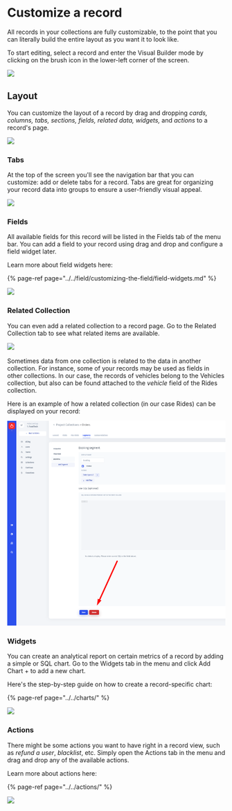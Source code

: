 # Customize a record

All records in your collections are fully customizable, to the point that you can literally build the entire layout as you want it to look like. 

To start editing, select a record and enter the Visual Builder mode by clicking on the brush icon in the lower-left corner of the screen.

![](https://blobscdn.gitbook.com/v0/b/gitbook-28427.appspot.com/o/assets%2F-LQ08RFAKZvFADEiXKFy%2F-LlHjm_dpUxPjBQMhTmo%2F-LlHr5x5Q1E8Zn-K_hfs%2Fimage.png?alt=media&token=bed4eaab-7f3d-4baa-98d0-0705c251c13c)

## Layout <a id="layout"></a>

You can customize the layout of a record by drag and dropping _cards, columns, tabs, sections, fields, related data, widgets,_ and _actions_ to a record's page.

![](https://blobscdn.gitbook.com/v0/b/gitbook-28427.appspot.com/o/assets%2F-LQ08RFAKZvFADEiXKFy%2F-LlHjm_dpUxPjBQMhTmo%2F-LlHkPrCN2Q0RMF_6jpd%2Fimage.png?alt=media&token=791001c0-c114-4c1d-9cfa-33fdf7a36aa8)

### Tabs <a id="tabs"></a>

At the top of the screen you'll see the navigation bar that you can customize: add or delete tabs for a record. Tabs are great for organizing your record data into groups to ensure a user-friendly visual appeal.

![](https://blobscdn.gitbook.com/v0/b/gitbook-28427.appspot.com/o/assets%2F-LQ08RFAKZvFADEiXKFy%2F-LlHjm_dpUxPjBQMhTmo%2F-LlHmFTjKAfI5XDin38X%2Fimage.png?alt=media&token=f0fcf657-1671-4e14-b7d2-51a81015ea36)

### Fields <a id="fields"></a>

‌All available fields for this record will be listed in the Fields tab of the menu bar. You can add a field to your record using drag and drop and configure a field widget later.‌

Learn more about field widgets here:

{% page-ref page="../../field/customizing-the-field/field-widgets.md" %}

![](https://blobscdn.gitbook.com/v0/b/gitbook-28427.appspot.com/o/assets%2F-LQ08RFAKZvFADEiXKFy%2F-LlHjm_dpUxPjBQMhTmo%2F-LlHlraBefgPl8lerZYU%2Fimage.png?alt=media&token=910b1c10-dbaf-41da-b9a9-283df308ae65)‌

### Related Collection <a id="related-data"></a>

You can even add a related collection to a record page. Go to the Related Collection tab to see what related items are available. 

![](https://blobscdn.gitbook.com/v0/b/gitbook-28427.appspot.com/o/assets%2F-LQ08RFAKZvFADEiXKFy%2F-LlHjm_dpUxPjBQMhTmo%2F-LlHlk4Ky-gJLEJsmgRA%2Fimage.png?alt=media&token=695d8e2f-5ffe-4282-8d98-cbddcdbe39ba)‌

Sometimes data from one collection is related to the data in another collection. For instance, some of your records may be used as fields in other collections. In our case, the records of vehicles belong to the Vehicles collection, but also can be found attached to the _vehicle_ field of the Rides collection. 

Here is an example of how a related collection \(in our case Rides\) can be displayed on your record:

![](../../../.gitbook/assets/image%20%28143%29.png)

### Widgets <a id="widgets"></a>

You can create an analytical report on certain metrics of a record by adding a simple or SQL chart. Go to the Widgets tab in the menu and click Add Chart + to add a new chart.‌

Here's the step-by-step guide on how to create a record-specific chart:

{% page-ref page="../../charts/" %}

![](https://blobscdn.gitbook.com/v0/b/gitbook-28427.appspot.com/o/assets%2F-LQ08RFAKZvFADEiXKFy%2F-LlHjm_dpUxPjBQMhTmo%2F-LlHlzptGMg0G-BsSwyW%2Fimage.png?alt=media&token=a9045709-17a9-4fda-9899-3b2238031b22)‌

### Actions <a id="actions"></a>

There might be some actions you want to have right in a record view, such as _refund a user_, _blacklist_, etc. Simply open the Actions tab in the menu and drag and drop any of the available actions.‌

Learn more about actions here:

{% page-ref page="../../actions/" %}

![](https://blobscdn.gitbook.com/v0/b/gitbook-28427.appspot.com/o/assets%2F-LQ08RFAKZvFADEiXKFy%2F-LlHjm_dpUxPjBQMhTmo%2F-LlHm3zBixKbY-Y2uFNZ%2Fimage.png?alt=media&token=f830d721-60eb-40f1-8667-1038e3ba5c19)[  
](https://app.gitbook.com/@jetadmin/s/doc/~/drafts/-Lk4M0St76lt7wROBK7J/primary/v/master/views/collection-view/customizing-the-collection)

